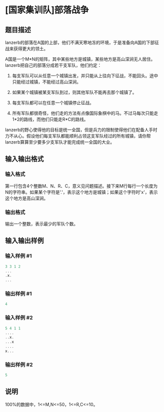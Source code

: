 # [国家集训队]部落战争

## 题目描述

lanzerb的部落在A国的上部，他们不满天寒地冻的环境，于是准备向A国的下部征战来获得更大的领土。

A国是一个M\*N的矩阵，其中某些地方是城镇，某些地方是高山深涧无人居住。lanzerb把自己的部落分成若干支军队，他们约定：

1. 每支军队可以从任意一个城镇出发，并只能从上往向下征战，不能回头。途中只能经过城镇，不能经过高山深涧。

2. 如果某个城镇被某支军队到过，则其他军队不能再去那个城镇了。

3. 每支军队都可以在任意一个城镇停止征战。

4. 所有军队都很奇怪，他们走的方法有点像国际象棋中的马。不过马每次只能走1\*2的路线，而他们只能走R\*C的路线。

lanzerb的野心使得他的目标是统一全国，但是兵力的限制使得他们在配备人手时力不从心。假设他们每支军队都能顺利占领这支军队经过的所有城镇，请你帮lanzerb算算至少要多少支军队才能完成统一全国的大业。

## 输入输出格式

### 输入格式

第一行包含4个整数M、N、R、C，意义见问题描述。接下来M行每行一个长度为N的字符串。如果某个字符是'.'，表示这个地方是城镇；如果这个字符时'x'，表示这个地方是高山深涧。

### 输出格式

输出一个整数，表示最少的军队个数。

## 输入输出样例

### 输入样例 #1

```cpp
3 3 1 2
...
.x.
...
```


### 输出样例 #1

```cpp
4
```


### 输入样例 #2

```cpp
5 4 1 1
....
..x.
...x
....
x...
```


### 输出样例 #2

```cpp
5

```
## 说明

100%的数据中，1<=M,N<=50，1<=R,C<=10。

